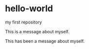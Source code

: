 # hello-world
my first repository

This is a message about myself.

This has been a message about myself.
